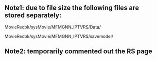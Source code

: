 ## Note1: due to file size the following files are stored separately:

MovieRecbk/sysMovie/MFMGNN_IPTVRS/Data/

MovieRecbk/sysMovie/MFMGNN_IPTVRS/savemodel/

## Note2: temporarily commented out the RS page
